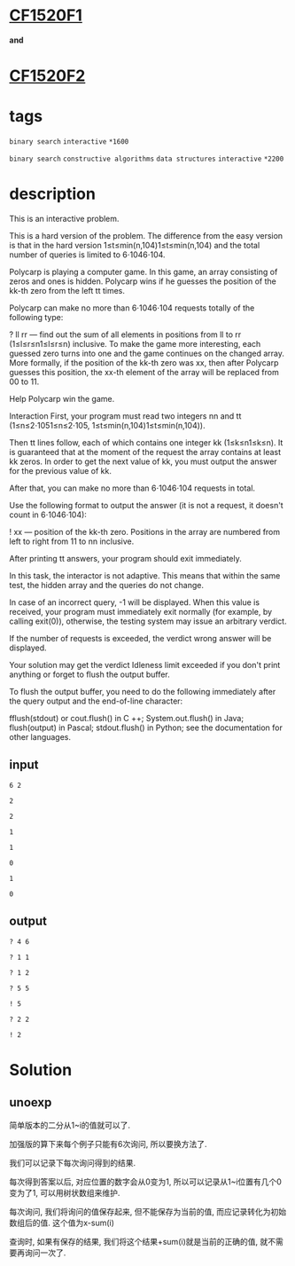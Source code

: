 # [CF1520F1](https://codeforces.com/contest/1520/problem/F1)
**and**
# [CF1520F2](https://codeforces.com/contest/1520/problem/F2)

# tags
`binary search` `interactive` `*1600`

`binary search` `constructive algorithms` `data structures` `interactive` `*2200`


# description

This is an interactive problem.

This is a hard version of the problem. The difference from the easy version is that in the hard version 1≤t≤min(n,104)1≤t≤min(n,104) and the total number of queries is limited to 6⋅1046⋅104.

Polycarp is playing a computer game. In this game, an array consisting of zeros and ones is hidden. Polycarp wins if he guesses the position of the kk-th zero from the left tt times.

Polycarp can make no more than 6⋅1046⋅104 requests totally of the following type:

? ll rr — find out the sum of all elements in positions from ll to rr (1≤l≤r≤n1≤l≤r≤n) inclusive.
To make the game more interesting, each guessed zero turns into one and the game continues on the changed array. More formally, if the position of the kk-th zero was xx, then after Polycarp guesses this position, the xx-th element of the array will be replaced from 00 to 11.

Help Polycarp win the game.

Interaction
First, your program must read two integers nn and tt (1≤n≤2⋅1051≤n≤2⋅105, 1≤t≤min(n,104)1≤t≤min(n,104)).

Then tt lines follow, each of which contains one integer kk (1≤k≤n1≤k≤n). It is guaranteed that at the moment of the request the array contains at least kk zeros. In order to get the next value of kk, you must output the answer for the previous value of kk.

After that, you can make no more than 6⋅1046⋅104 requests in total.

Use the following format to output the answer (it is not a request, it doesn't count in 6⋅1046⋅104):

! xx — position of the kk-th zero.
Positions in the array are numbered from left to right from 11 to nn inclusive.

After printing tt answers, your program should exit immediately.

In this task, the interactor is not adaptive. This means that within the same test, the hidden array and the queries do not change.

In case of an incorrect query, -1 will be displayed. When this value is received, your program must immediately exit normally (for example, by calling exit(0)), otherwise, the testing system may issue an arbitrary verdict.

If the number of requests is exceeded, the verdict wrong answer will be displayed.

Your solution may get the verdict Idleness limit exceeded if you don't print anything or forget to flush the output buffer.

To flush the output buffer, you need to do the following immediately after the query output and the end-of-line character:

fflush(stdout) or cout.flush() in C ++;
System.out.flush() in Java;
flush(output) in Pascal;
stdout.flush() in Python;
see the documentation for other languages.


## input
```
6 2

2

2

1

1

0

1

0
```


## output
```
? 4 6

? 1 1

? 1 2

? 5 5

! 5

? 2 2

! 2

```


# Solution

## unoexp

简单版本的二分从1~i的值就可以了.

加强版的算下来每个例子只能有6次询问, 所以要换方法了. 

我们可以记录下每次询问得到的结果.

每次得到答案以后, 对应位置的数字会从0变为1, 所以可以记录从1~i位置有几个0变为了1, 可以用树状数组来维护.

每次询问, 我们将询问的值保存起来, 但不能保存为当前的值, 而应记录转化为初始数组后的值. 这个值为x-sum(i)

查询时, 如果有保存的结果, 我们将这个结果+sum(i)就是当前的正确的值, 就不需要再询问一次了.



